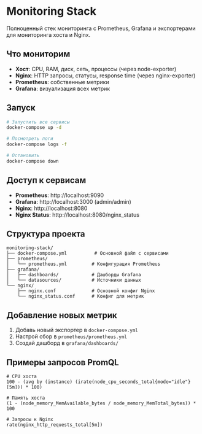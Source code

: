 # Monitoring Stack

Полноценный стек мониторинга с Prometheus, Grafana и экспортерами для мониторинга хоста и Nginx.

## Что мониторим

- **Хост**: CPU, RAM, диск, сеть, процессы (через node-exporter)
- **Nginx**: HTTP запросы, статусы, response time (через nginx-exporter)
- **Prometheus**: собственные метрики
- **Grafana**: визуализация всех метрик

## Запуск

```bash
# Запустить все сервисы
docker-compose up -d

# Посмотреть логи
docker-compose logs -f

# Остановить
docker-compose down
```

## Доступ к сервисам

- **Prometheus**: http://localhost:9090
- **Grafana**: http://localhost:3000 (admin/admin)
- **Nginx**: http://localhost:8080
- **Nginx Status**: http://localhost:8080/nginx_status

## Структура проекта

```
monitoring-stack/
├── docker-compose.yml          # Основной файл с сервисами
├── prometheus/
│   └── prometheus.yml         # Конфигурация Prometheus
├── grafana/
│   ├── dashboards/            # Дашборды Grafana
│   └── datasources/           # Источники данных
└── nginx/
    ├── nginx.conf             # Основной конфиг Nginx
    └── nginx_status.conf      # Конфиг для метрик
```

## Добавление новых метрик

1. Добавь новый экспортер в `docker-compose.yml`
2. Настрой сбор в `prometheus/prometheus.yml`
3. Создай дашборд в `grafana/dashboards/`

## Примеры запросов PromQL

```promql
# CPU хоста
100 - (avg by (instance) (irate(node_cpu_seconds_total{mode="idle"}[5m])) * 100)

# Память хоста
(1 - (node_memory_MemAvailable_bytes / node_memory_MemTotal_bytes)) * 100

# Запросы к Nginx
rate(nginx_http_requests_total[5m])
```
